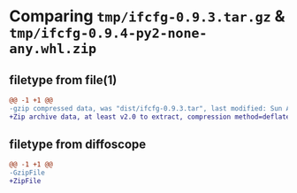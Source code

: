 # Comparing `tmp/ifcfg-0.9.3.tar.gz` & `tmp/ifcfg-0.9.4-py2-none-any.whl.zip`

## filetype from file(1)

```diff
@@ -1 +1 @@
-gzip compressed data, was "dist/ifcfg-0.9.3.tar", last modified: Sun Apr 17 17:06:06 2016, max compression
+Zip archive data, at least v2.0 to extract, compression method=deflate
```

## filetype from diffoscope

```diff
@@ -1 +1 @@
-GzipFile
+ZipFile
```

